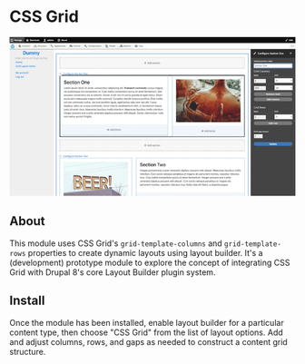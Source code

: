 # CSS Grid

![CSS Grid Layout Builder UI](assets/screenshot.png)

## About
This module uses CSS Grid's `grid-template-columns` and `grid-template-rows` properties to create dynamic layouts using layout builder. It's a (development) prototype module to explore the concept of integrating CSS Grid with Drupal 8's core Layout Builder plugin system.

## Install
Once the module has been installed, enable layout builder for a particular content type, then choose "CSS Grid" from the list of layout options. Add and adjust columns, rows, and gaps as needed to construct a content grid structure.
